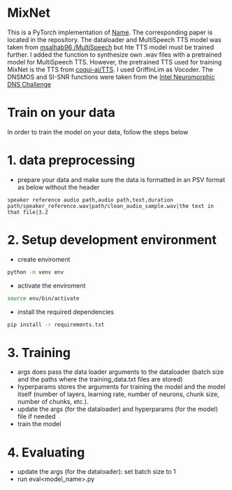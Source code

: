 # MixNet

This is a PyTorch implementation of [Name](link.pdf). The corresponding paper is located in the repository. The dataloader and MultiSpeech TTS model was taken from [msalhab96
/MultiSpeech](https://github.com/msalhab96/MultiSpeech) but hte TTS model must be trained further. I added the function to synthesize own .wav files with a pretrained model for MultiSpeech TTS. However, the pretrained TTS used for training MixNet is the TTS from [coqui-ai/TTS](https://github.com/coqui-ai/tts). I used GriffinLim as Vocoder. The DNSMOS and SI-SNR functions were taken from the [Intel Neuromorphic DNS Challenge](https://github.com/IntelLabs/IntelNeuromorphicDNSChallenge/tree/main)


# Train on your data
In order to train the model on your data, follow the steps below 
# 1. data preprocessing 
* prepare your data and make sure the data is formatted in an PSV format as below without the header
```
speaker reference audio path,audio path,text,duration
path/speaker_reference.wav|path/clean_audio_sample.wav|the text in that file|3.2 
```
# 2. Setup development environment
* create enviroment 
```bash
python -m venv env
```
* activate the enviroment
```bash
source env/bin/activate
```
* install the required dependencies
```bash
pip install -r requirements.txt
```
# 3. Training 
* args does pass the data loader arguments to the dataloader (batch size and the paths where the training_data.txt files are stored)
* hyperparams stores the arguments for training the model and the model itself (number of layers, learning rate, number of neurons, chunk size, number of chunks, etc.).
* update the args (for the dataloader) and hyperparams (for the model) file if needed
* train the model 

# 4. Evaluating
* update the args (for the dataloader): set batch size to 1
* run eval<model_name>.py
